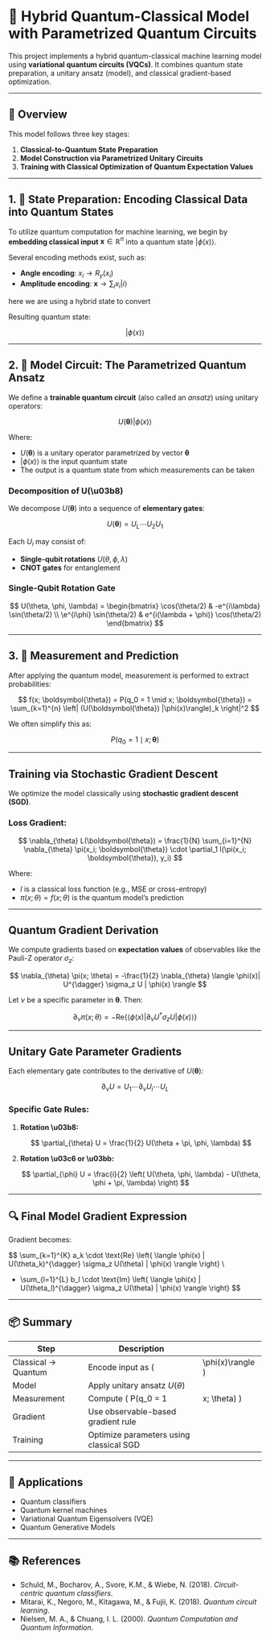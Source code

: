 # 🧠 Hybrid Quantum-Classical Model with Parametrized Quantum Circuits

This project implements a hybrid quantum-classical machine learning model using **variational quantum circuits (VQCs)**. It combines quantum state preparation, a unitary ansatz (model), and classical gradient-based optimization.

---

## 📌 Overview

This model follows three key stages:

1. **Classical-to-Quantum State Preparation**
2. **Model Construction via Parametrized Unitary Circuits**
3. **Training with Classical Optimization of Quantum Expectation Values**

---

## 1. 🧬 State Preparation: Encoding Classical Data into Quantum States

To utilize quantum computation for machine learning, we begin by **embedding classical input** $\mathbf{x} \in \mathbb{R}^n$ into a quantum state $|\phi(x)\rangle$.

Several encoding methods exist, such as:

* **Angle encoding**: $x_i \rightarrow R_y(x_i)$
* **Amplitude encoding**: $\mathbf{x} \rightarrow \sum_i x_i |i\rangle$

here we are using a hybrid state to convert 

Resulting quantum state:

$$
|\phi(x)\rangle
$$

---

## 2. 🔁 Model Circuit: The Parametrized Quantum Ansatz

We define a **trainable quantum circuit** (also called an *ansatz*) using unitary operators:

$$
U(\boldsymbol{\theta})|\phi(x)\rangle
$$

Where:

* $U(\boldsymbol{\theta})$ is a unitary operator parametrized by vector $\boldsymbol{\theta}$
* $|\phi(x)\rangle$ is the input quantum state
* The output is a quantum state from which measurements can be taken

### Decomposition of U(\u03b8)

We decompose $U(\boldsymbol{\theta})$ into a sequence of **elementary gates**:

$$
U(\boldsymbol{\theta}) = U_L \cdots U_2 U_1
$$

Each $U_i$ may consist of:

* **Single-qubit rotations** $U(\theta, \phi, \lambda)$
* **CNOT gates** for entanglement

### Single-Qubit Rotation Gate

$$
U(\theta, \phi, \lambda) =
\begin{bmatrix}
\cos(\theta/2) & -e^{i\lambda} \sin(\theta/2) \\
\e^{i\phi} \sin(\theta/2) & e^{i(\lambda + \phi)} \cos(\theta/2)
\end{bmatrix}
$$

---

## 3. 📏 Measurement and Prediction

After applying the quantum model, measurement is performed to extract probabilities:

$$
f(x; \boldsymbol{\theta}) = P(q_0 = 1 \mid x; \boldsymbol{\theta}) = \sum_{k=1}^{n} \left| (U(\boldsymbol{\theta}) |\phi(x)\rangle)_k \right|^2
$$

We often simplify this as:

$$
P(q_0 = 1 \mid x; \boldsymbol{\theta})
$$

---

## Training via Stochastic Gradient Descent

We optimize the model classically using **stochastic gradient descent (SGD)**.

### Loss Gradient:

$$
\nabla_{\theta} L(\boldsymbol{\theta}) = \frac{1}{N} \sum_{i=1}^{N} \nabla_{\theta} \pi(x_i; \boldsymbol{\theta}) \cdot \partial_1 l(\pi(x_i; \boldsymbol{\theta}), y_i)
$$

Where:

* $l$ is a classical loss function (e.g., MSE or cross-entropy)
* $\pi(x; \theta) = f(x; \theta)$ is the quantum model’s prediction

---

## Quantum Gradient Derivation

We compute gradients based on **expectation values** of observables like the Pauli-Z operator $\sigma_z$:

$$
\nabla_{\theta} \pi(x; \theta) = -\frac{1}{2} \nabla_{\theta} \langle \phi(x)| U^{\dagger} \sigma_z U | \phi(x) \rangle
$$

Let $\nu$ be a specific parameter in $\boldsymbol{\theta}$. Then:

$$
\partial_{\nu} \pi(x; \theta) = -\text{Re}\left\{ \langle \phi(x) | \partial_{\nu} U^{\dagger} \sigma_z U | \phi(x) \rangle \right\}
$$

---

## Unitary Gate Parameter Gradients

Each elementary gate contributes to the derivative of $U(\boldsymbol{\theta})$:

$$
\partial_{\nu} U = U_1 \cdots \partial_{\nu} U_i \cdots U_L
$$

### Specific Gate Rules:

1. **Rotation \u03b8:**

   $$
   \partial_{\theta} U = \frac{1}{2} U(\theta + \pi, \phi, \lambda)
   $$

2. **Rotation \u03c6 or \u03bb:**

   $$
   \partial_{\phi} U = \frac{i}{2} \left( U(\theta, \phi, \lambda) - U(\theta, \phi + \pi, \lambda) \right)
   $$

---

## 🔍 Final Model Gradient Expression

Gradient becomes:

$$
\sum_{k=1}^{K} a_k \cdot \text{Re} \left\{ \langle \phi(x) | U(\theta_k)^{\dagger} \sigma_z U(\theta) | \phi(x) \rangle \right\} \\
+ \sum_{l=1}^{L} b_l \cdot \text{Im} \left\{ \langle \phi(x) | U(\theta_l)^{\dagger} \sigma_z U(\theta) | \phi(x) \rangle \right\}
$$

---

## 📦 Summary

| Step                | Description                             |                  |
| ------------------- | --------------------------------------- | ---------------- |
| Classical → Quantum | Encode input as (                       | \phi(x)\rangle ) |
| Model               | Apply unitary ansatz $U(\theta)$        |                  |
| Measurement         | Compute ( P(q\_0 = 1                    | x; \theta) )     |
| Gradient            | Use observable-based gradient rule      |                  |
| Training            | Optimize parameters using classical SGD |                  |

---

## 🧠 Applications

* Quantum classifiers
* Quantum kernel machines
* Variational Quantum Eigensolvers (VQE)
* Quantum Generative Models

---

## 📚 References

* Schuld, M., Bocharov, A., Svore, K.M., & Wiebe, N. (2018). *Circuit-centric quantum classifiers*.
* Mitarai, K., Negoro, M., Kitagawa, M., & Fujii, K. (2018). *Quantum circuit learning*.
* Nielsen, M. A., & Chuang, I. L. (2000). *Quantum Computation and Quantum Information*.
